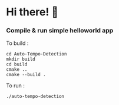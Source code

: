 # Hi there! 👋



### Compile & run simple helloworld app

To build :

```
cd Auto-Tempo-Detection
mkdir build
cd build
cmake ..
cmake --build .
```

To run :
```
./auto-tempo-detection
```